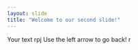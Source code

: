 ```yaml
---
layout: slide
title: "Welcome to our second slide!"
---
```

Your text rpj
Use the left arrow to go back! r

